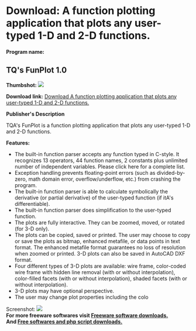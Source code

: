 # Download: A function plotting application that plots any user-typed 1-D and 2-D functions.

**Program name:**

## TQ's FunPlot 1.0

  
**Thumbshot:** ![](http://www.freewarefiles.com/screenshot/funplot1_md.gif)   
  
**Download link:** [Download A function plotting application that plots any user-typed 1-D and 2-D functions.](http://freesoftwares.boysofts.com/TQs-FunPlot_program_18531.html)  
  


**Publisher's Description**  
  


TQA's FunPlot is a function plotting application that plots any user-typed 1-D and 2-D functions. 

**Features:**

  * The built-in function parser accepts any function typed in C-style. It recognizes 13 operators, 44 function names, 2 constants plus unlimited number of independent variables. Please click here for a complete list. 
  * Exception handling prevents floating-point errors (such as divided-by-zero, math domain error, overflow/underflow, etc.) from crashing the program. 
  * The built-in function parser is able to calculate symbolically the derivative (or partial derivative) of the user-typed function (if itA's differentiable). 
  * The built-in function parser does simplification to the user-typed function. 
  * The plots are fully interactive. They can be zoomed, moved, or rotated (for 3-D only). 
  * The plots can be copied, saved or printed. The user may choose to copy or save the plots as bitmap, enhanced metafile, or data points in text format. The enhanced metafile format guarantees no loss of resolution when zoomed or printed. 3-D plots can also be saved in AutoCAD DXF format. 
  * Four different types of 3-D plots are available: wire frame, color-coded wire frame with hidden line removal (with or without interpolation), color-filled facets (with or without interpolation), shaded facets (with or without interpolation). 
  * 3-D plots may have optional perspective. 
  * The user may change plot properties including the colo 

  
  
Screenshot: ![](http://www.freewarefiles.com/screenshot/funplot1.gif)   
**For more freeware softwares visit [Freeware software downloads.](http://freesoftwares.boysofts.com/)**   
**And [Free softwares and php script downloads.](http://www.boysofts.com/)**
